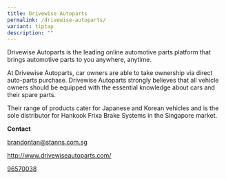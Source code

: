 ```yaml
---
title: Drivewise Autoparts
permalink: /drivewise-autoparts/
variant: tiptap
description: ""
---
```

<p>Drivewise Autoparts is the leading online automotive parts platform that
brings automotive parts to you anywhere, anytime.</p>
<p>At Drivewise Autoparts, car owners are able to take ownership via direct
auto-parts purchase. Drivewise Autoparts strongly believes that all vehicle
owners should be equipped with the essential knowledge about cars and their
spare parts.</p>
<p>Their range of products cater for Japanese and Korean vehicles and is
the sole distributor for Hankook Frixa Brake Systems in the Singapore market.</p>
<p></p>
<p><strong>Contact</strong>
</p>
<p><a href="mailto:brandontan@stanns.com.sg" rel="noopener noreferrer nofollow" target="_blank">brandontan@stanns.com.sg</a>
</p>
<p><a href="mailto:brandontan@stanns.com.sg" rel="noopener noreferrer nofollow" target="_blank">http://www.drivewiseautoparts.com/</a>
</p>
<p><a href="tel:96570038%20" class="elementor-button-link elementor-button elementor-size-sm" rel="noopener noreferrer nofollow" target="_blank">96570038</a>
</p>